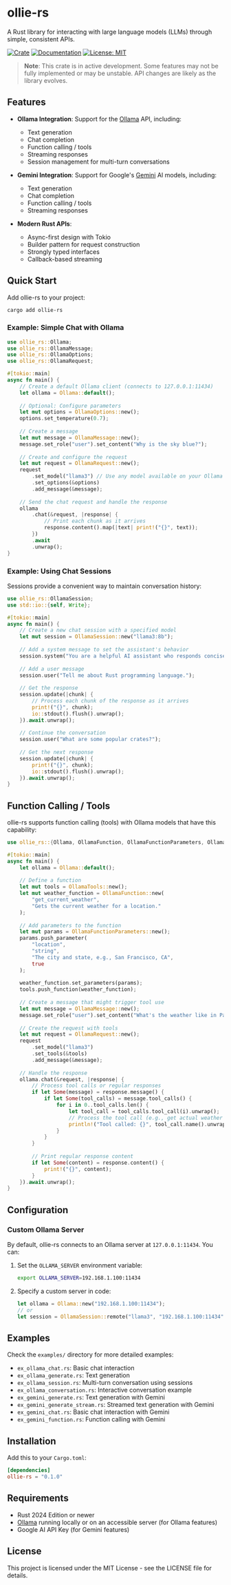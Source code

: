 # ollie-rs

A Rust library for interacting with large language models (LLMs) through simple, consistent APIs.

[![Crate](https://img.shields.io/crates/v/ollie-rs.svg)](https://crates.io/crates/ollie-rs)
[![Documentation](https://docs.rs/ollie-rs/badge.svg)](https://docs.rs/ollie-rs)
[![License: MIT](https://img.shields.io/badge/License-MIT-yellow.svg)](https://opensource.org/licenses/MIT)

> **Note**: This crate is in active development. Some features may not be fully implemented or may be unstable. API changes are likely as the library evolves.

## Features

- **Ollama Integration**: Support for the [Ollama](https://ollama.ai) API, including:
  - Text generation
  - Chat completion
  - Function calling / tools
  - Streaming responses
  - Session management for multi-turn conversations
  
- **Gemini Integration**: Support for Google's [Gemini](https://deepmind.google/technologies/gemini/) AI models, including:
  - Text generation
  - Chat completion
  - Function calling / tools
  - Streaming responses

- **Modern Rust APIs**:
  - Async-first design with Tokio
  - Builder pattern for request construction
  - Strongly typed interfaces
  - Callback-based streaming

## Quick Start

Add ollie-rs to your project:

```bash
cargo add ollie-rs
```

### Example: Simple Chat with Ollama

```rust
use ollie_rs::Ollama;
use ollie_rs::OllamaMessage;
use ollie_rs::OllamaOptions;
use ollie_rs::OllamaRequest;

#[tokio::main]
async fn main() {
    // Create a default Ollama client (connects to 127.0.0.1:11434)
    let ollama = Ollama::default();
    
    // Optional: Configure parameters
    let mut options = OllamaOptions::new();
    options.set_temperature(0.7);
    
    // Create a message
    let mut message = OllamaMessage::new();
    message.set_role("user").set_content("Why is the sky blue?");
    
    // Create and configure the request
    let mut request = OllamaRequest::new();
    request
        .set_model("llama3") // Use any model available on your Ollama server
        .set_options(&options)
        .add_message(&message);
    
    // Send the chat request and handle the response
    ollama
        .chat(&request, |response| {
            // Print each chunk as it arrives
            response.content().map(|text| print!("{}", text));
        })
        .await
        .unwrap();
}
```

### Example: Using Chat Sessions

Sessions provide a convenient way to maintain conversation history:

```rust
use ollie_rs::OllamaSession;
use std::io::{self, Write};

#[tokio::main]
async fn main() {
    // Create a new chat session with a specified model
    let mut session = OllamaSession::new("llama3:8b");
    
    // Add a system message to set the assistant's behavior
    session.system("You are a helpful AI assistant who responds concisely.");
    
    // Add a user message
    session.user("Tell me about Rust programming language.");
    
    // Get the response
    session.update(|chunk| {
        // Process each chunk of the response as it arrives
        print!("{}", chunk);
        io::stdout().flush().unwrap();
    }).await.unwrap();
    
    // Continue the conversation
    session.user("What are some popular crates?");
    
    // Get the next response
    session.update(|chunk| {
        print!("{}", chunk);
        io::stdout().flush().unwrap();
    }).await.unwrap();
}
```

## Function Calling / Tools

ollie-rs supports function calling (tools) with Ollama models that have this capability:

```rust
use ollie_rs::{Ollama, OllamaFunction, OllamaFunctionParameters, OllamaMessage, OllamaRequest, OllamaTools};

#[tokio::main]
async fn main() {
    let ollama = Ollama::default();
    
    // Define a function
    let mut tools = OllamaTools::new();
    let mut weather_function = OllamaFunction::new(
        "get_current_weather",
        "Gets the current weather for a location."
    );
    
    // Add parameters to the function
    let mut params = OllamaFunctionParameters::new();
    params.push_parameter(
        "location", 
        "string", 
        "The city and state, e.g., San Francisco, CA", 
        true
    );
    
    weather_function.set_parameters(params);
    tools.push_function(weather_function);
    
    // Create a message that might trigger tool use
    let mut message = OllamaMessage::new();
    message.set_role("user").set_content("What's the weather like in Paris?");
    
    // Create the request with tools
    let mut request = OllamaRequest::new();
    request
        .set_model("llama3")
        .set_tools(&tools)
        .add_message(&message);
    
    // Handle the response
    ollama.chat(&request, |response| {
        // Process tool calls or regular responses
        if let Some(message) = response.message() {
            if let Some(tool_calls) = message.tool_calls() {
                for i in 0..tool_calls.len() {
                    let tool_call = tool_calls.tool_call(i).unwrap();
                    // Process the tool call (e.g., get actual weather data)
                    println!("Tool called: {}", tool_call.name().unwrap());
                }
            }
        }
        
        // Print regular response content
        if let Some(content) = response.content() {
            print!("{}", content);
        }
    }).await.unwrap();
}
```

## Configuration

### Custom Ollama Server

By default, ollie-rs connects to an Ollama server at `127.0.0.1:11434`. You can:

1. Set the `OLLAMA_SERVER` environment variable:
   ```bash
   export OLLAMA_SERVER=192.168.1.100:11434
   ```

2. Specify a custom server in code:
   ```rust
   let ollama = Ollama::new("192.168.1.100:11434");
   // or
   let session = OllamaSession::remote("llama3", "192.168.1.100:11434");
   ```

## Examples

Check the `examples/` directory for more detailed examples:
- `ex_ollama_chat.rs`: Basic chat interaction
- `ex_ollama_generate.rs`: Text generation
- `ex_ollama_session.rs`: Multi-turn conversation using sessions
- `ex_ollama_conversation.rs`: Interactive conversation example
- `ex_gemini_generate.rs`: Text generation with Gemini
- `ex_gemini_generate_stream.rs`: Streamed text generation with Gemini
- `ex_gemini_chat.rs`: Basic chat interaction with Gemini
- `ex_gemini_function.rs`: Function calling with Gemini

## Installation

Add this to your `Cargo.toml`:

```toml
[dependencies]
ollie-rs = "0.1.0"
```

## Requirements

- Rust 2024 Edition or newer
- [Ollama](https://ollama.ai) running locally or on an accessible server (for Ollama features)
- Google AI API Key (for Gemini features)

## License

This project is licensed under the MIT License - see the LICENSE file for details.